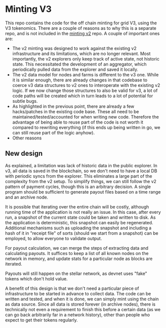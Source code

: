 # Minting V3

This repo contains the code for the off chain minting for grid V3, using
the V3 tokenomics. There are a couple of reasons as to why this is a
separate repo, and is not included in the [minting v2] repo. A couple of
important ones are:

- The v2 minting was designed to work against the existing v2
	infrastructure and its limitations, which are no longer relevant.
	Most importantly, the v2 explorers only keep track of active state,
	not historic state. This necessitated the development of an
	aggregator, which periodically pulled data from the explorer and
	saved it locally.
- The v2 data model for nodes and farms is different to the v3 one.
	While it is similar enough, there are already changes in that
	codebase to coerce v3 data structures to v2 ones to interoperate
	with the existing v2 logic. If we now change those structures to
	also be valid for v3, a lot of code paths will be created which in
	turn leads to a lot of potential for subtle bugs.
- As highlighted in the previous point, there are already a few
	hacks/patches in the existing code base. These all need to be
	maintained/tested/accounted for when writing new code. Therefore the
	advantage of being able to reuse part of the code is not worth it
	compared to rewriting everything (if this ends up being written in
	go, we can still reuse part of the logic anyhow).
- Other reasons


## New design

As explained, a limitation was lack of historic data in the public
explorer. In v3, all data is saved in the blockchain, so we don't need
to have a local DB with periodic syncs from the explorer. This
eliminates a large part of the complexity from the v2 setup. To simplify
things, we can still follow the v2 pattern of payment cycles, though
this is an arbitrary decision. A single program should be sufficient to
generate payout files based on a time range and an archive node.

It is possible that iterating over the entire chain will be costly,
although running time of the application is not really an issue. In this
case, after every run, a snapshot of the current state could be taken
and written to disk. As the application is deterministic, this snapshot
can easily be regenerated. Additional mechanisms such as uploading the
snapshot and including a hash of it in  "receipt file" of sorts (should
we start from a snapshot) can be employed, to allow everyone to
validate output.

For payout calculation, we can merge the steps of extracting data and
calculating payouts. It suffices to keep a list of all known nodes on
the network in memory, and update stats for a particular node as blocks
are iterated.

Payouts will still happen on the stellar network, as devnet uses "fake"
tokens which don't hold value.

A benefit of this design is that we don't need a particular piece of
infrastructure to be started in advance to collect data. The code can be
written and tested, and when it is done, we can simply mint using the
chain as data source. Since all data is stored forever (in archive
nodes), there is technically not even a requirement to finish this
before a certain data (as we can go back arbitrarily far in a network
history), other than people who expect to get their tokens regularly.

[minting v2]: https://github.com/threefoldtech/minting_v2
